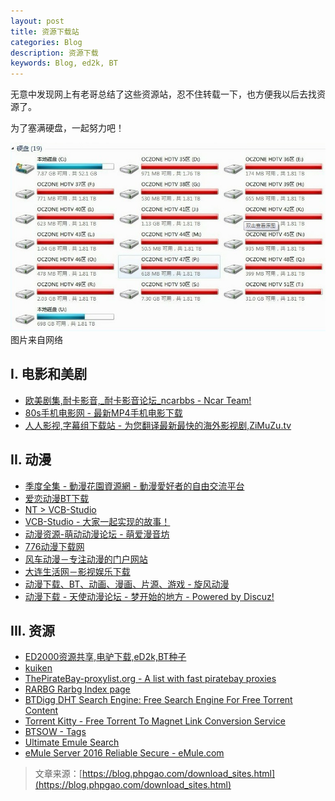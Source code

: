 ```yaml
---
layout: post
title: 资源下载站
categories: Blog
description: 资源下载
keywords: Blog, ed2k, BT
---
```


无意中发现网上有老哥总结了这些资源站，忍不住转载一下，也方便我以后去找资源了。

为了塞满硬盘，一起努力吧！

![Download sites](/images/2017-10-06-Download-sites/download.jpg)
图片来自网络

## I. 电影和美剧

- [欧美剧集,耐卡影音,_耐卡影音论坛_ncarbbs - Ncar Team!](http://bbs.ncar.cc/forum-oumeijuji-1.html)
- [80s手机电影网 - 最新MP4手机电影下载](http://www.80s.tw/)
- [人人影视,字幕组下载站 - 为您翻译最新最快的海外影视剧,ZiMuZu.tv](http://www.zimuzu.tv/)

## II. 动漫

- [季度全集 - 動漫花園資源網 - 動漫愛好者的自由交流平台](https://share.dmhy.org/topics/list/sort_id/31)
- [爱恋动漫BT下载](http://www.kisssub.org/)
- [NT > VCB-Studio](https://www.nyaa.se/?user=306327)
- [VCB-Studio - 大家一起实现的故事！](https://vcb-s.com/)
- [动漫资源-萌动动漫论坛 - 萌爱漫音坊](http://www.mddmm.com/forum-53-1.html)
- [776动漫下载网](http://www.776dm.com/)
- [风车动漫－专注动漫的门户网站](http://www.fengchedm.com/)
- [大连生活网－影视娱乐下载](http://www.dlkoo.com/down/3/)
- [动漫下载、BT、动画、漫画、片源、游戏 - 旋风动漫](http://share.xfsub.com:88/)
- [动漫下载 - 天使动漫论坛 - 梦开始的地方 - Powered by Discuz!](http://www.tsdm.net/forum.php?mod=forumdisplay&fid=8)

## III. 资源

- [ED2000资源共享,电驴下载,eD2k,BT种子](http://www.ed2000.com/)
- [kuiken](http://kuiken.co/)
- [ThePirateBay-proxylist.org - A list with fast piratebay proxies](https://thepiratebay-proxylist.org/)
- [RARBG Rarbg Index page](https://rarbg.to/)
- [BTDigg DHT Search Engine: Free Search Engine For Free Torrent Content](https://btdig.com/)
- [Torrent Kitty - Free Torrent To Magnet Link Conversion Service](https://www.torrentkitty.tv/search/)
- [BTSOW - Tags](https://btso.pw/tags)
- [Ultimate Emule Search](http://emule.synthasite.com/search.php)
- [eMule Server 2016 Reliable Secure - eMule.com](http://www.emule.com/emule-server/)

> 文章来源：[https://blog.phpgao.com/download_sites.html](https://blog.phpgao.com/download_sites.html)
